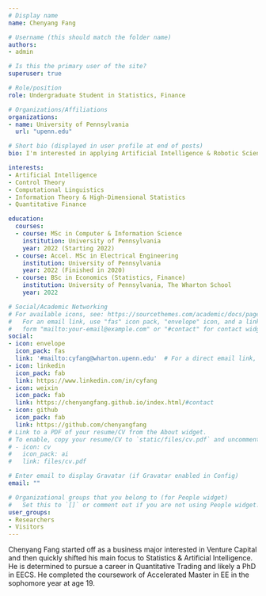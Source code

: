 ```yaml
---
# Display name
name: Chenyang Fang

# Username (this should match the folder name)
authors:
- admin

# Is this the primary user of the site?
superuser: true

# Role/position
role: Undergraduate Student in Statistics, Finance

# Organizations/Affiliations
organizations:
- name: University of Pennsylvania
  url: "upenn.edu"

# Short bio (displayed in user profile at end of posts)
bio: I'm interested in applying Artificial Intelligence & Robotic Science in Quantitative Trading and Venture Capital

interests:
- Artificial Intelligence
- Control Theory
- Computational Linguistics
- Information Theory & High-Dimensional Statistics
- Quantitative Finance

education:
  courses:
  - course: MSc in Computer & Information Science
    institution: University of Pennsylvania
    year: 2022 (Starting 2022)
  - course: Accel. MSc in Electrical Engineering
    institution: University of Pennsylvania
    year: 2022 (Finished in 2020)
  - course: BSc in Economics (Statistics, Finance)
    institution: University of Pennsylvania, The Wharton School
    year: 2022

# Social/Academic Networking
# For available icons, see: https://sourcethemes.com/academic/docs/page-builder/#icons
#   For an email link, use "fas" icon pack, "envelope" icon, and a link in the
#   form "mailto:your-email@example.com" or "#contact" for contact widget.
social:
- icon: envelope
  icon_pack: fas
  link: '#mailto:cyfang@wharton.upenn.edu'  # For a direct email link, use "mailto:test@example.org".
- icon: linkedin
  icon_pack: fab
  link: https://www.linkedin.com/in/cyfang
- icon: weixin
  icon_pack: fab
  link: https://chenyangfang.github.io/index.html/#contact
- icon: github
  icon_pack: fab
  link: https://github.com/chenyangfang
# Link to a PDF of your resume/CV from the About widget.
# To enable, copy your resume/CV to `static/files/cv.pdf` and uncomment the lines below.
# - icon: cv
#   icon_pack: ai
#   link: files/cv.pdf

# Enter email to display Gravatar (if Gravatar enabled in Config)
email: ""

# Organizational groups that you belong to (for People widget)
#   Set this to `[]` or comment out if you are not using People widget.
user_groups:
- Researchers
- Visitors
---
```


Chenyang Fang started off as a business major interested in Venture Capital and then quickly shifted his main focus to Statistics & Artificial Intelligence. He is determined to pursue a career in Quantitative Trading and likely a PhD in EECS. He completed the coursework of Accelerated Master in EE in the sophomore year at age 19.
